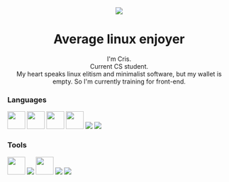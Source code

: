 <div align="center">
<img src="https://web.archive.org/web/20091027042133im_/http://geocities.com/jelova_ae/_borders/Dog-03.gif">
<h1>Average linux enjoyer</h1>
<p>I'm Cris.<br>
Current CS student.<br>
My heart speaks linux elitism and minimalist software, but my wallet is empty. So I'm currently training for front-end.
</p>
</div>

### Languages
<p>
<img src="https://cdn.jsdelivr.net/gh/devicons/devicon/icons/python/python-original.svg" height="40" width="40"/>
<img src="https://cdn.jsdelivr.net/gh/devicons/devicon/icons/java/java-original.svg" height="40" width="40"/>
<img src="https://cdn.jsdelivr.net/gh/devicons/devicon/icons/javascript/javascript-original.svg" height="40" width="40" / >
<img src="https://cdn.jsdelivr.net/gh/devicons/devicon/icons/bash/bash-original.svg" height="40" width="40" /> 
<img src="https://cdn.jsdelivr.net/gh/devicons/devicon/icons/html5/html5-plain.svg" />
<img src="https://cdn.jsdelivr.net/gh/devicons/devicon/icons/css3/css3-plain.svg" />
</p>

### Tools
<p>
<img src="https://cdn.jsdelivr.net/gh/devicons/devicon/icons/hugo/hugo-original.svg" height="40" width="40"/>
<img src="https://cdn.jsdelivr.net/gh/devicons/devicon/icons/linux/linux-plain.svg" />
<img src="https://cdn.jsdelivr.net/gh/devicons/devicon/icons/git/git-original.svg" height="40" width="40"/>
<img src="https://cdn.jsdelivr.net/gh/devicons/devicon/icons/vim/vim-plain.svg" />
<img src="https://cdn.jsdelivr.net/gh/devicons/devicon/icons/react/react-original.svg" />
</p>
